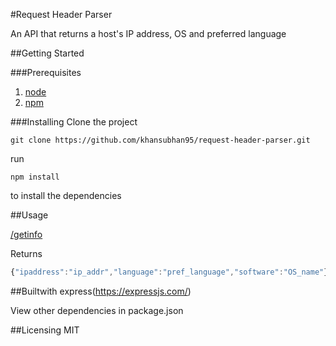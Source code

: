 #Request Header Parser

An API that returns a host's IP address, OS and preferred language

##Getting Started

###Prerequisites

1. [node](https://nodejs.org/en/)
2. [npm](https://www.npmjs.com)

###Installing
Clone the project

```git
git clone https://github.com/khansubhan95/request-header-parser.git
```

run

```
npm install
```

to install the dependencies

##Usage

[/getinfo](https://grandiose-mailbox.gomix.me/getinfo)

Returns
```javascript
{"ipaddress":"ip_addr","language":"pref_language","software":"OS_name"}
```

##Builtwith
express(https://expressjs.com/)   

View other dependencies in package.json

##Licensing
MIT